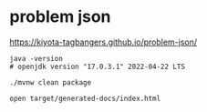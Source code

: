 # problem json

https://kiyota-tagbangers.github.io/problem-json/

```shell
java -version
# openjdk version "17.0.3.1" 2022-04-22 LTS

./mvnw clean package

open target/generated-docs/index.html
```
